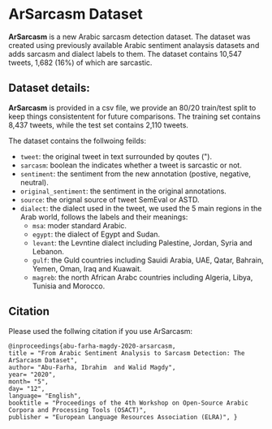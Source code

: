 # ArSarcasm Dataset

**ArSarcasm** is a new Arabic sarcasm detection dataset. The dataset was created using previously available Arabic sentiment analaysis datasets and adds sarcasm and dialect labels to them.
The dataset contains 10,547 tweets, 1,682 (16\%) of which are sarcastic.

## Dataset details:
**ArSarcasm** is provided in a csv file, we provide an 80/20 train/test split to keep things consistentent for future comparisons. The training set contains 8,437 tweets, while the test set contains 2,110 tweets.

The dataset contains the follwoing feilds:
* `tweet`: the original tweet in text surrounded by qoutes (").
* `sarcasm`: boolean the indicates whether a tweet is sarcastic or not.
* `sentiment`: the sentiment from the new annotation (postive, negative, neutral).
* `original_sentiment`: the sentiment in the original annotations.
* `source`: the orignal source of tweet SemEval or ASTD.
* `dialect`: the dialect used in the tweet, we used the 5 main regions in the Arab world, follows the labels and their meanings:
  * `msa`: moder standard Arabic.
  * `egypt`: the dialect of Egypt and Sudan.
  * `levant`: the Levntine dialect including Palestine, Jordan, Syria and Lebanon.
  * `gulf`: the Guld countries including Sauidi Arabia, UAE, Qatar, Bahrain, Yemen, Oman, Iraq and Kuawait.
  * `magreb`: the north African Arabc countries including Algeria, Libya, Tunisia and Morocco.


## Citation
Please used the follwing citation if you use ArSarcasm:
```
@inproceedings{abu-farha-magdy-2020-arsarcasm, 
title = "From Arabic Sentiment Analysis to Sarcasm Detection: The ArSarcasm Dataset",
author= "Abu-Farha, Ibrahim  and Walid Magdy",  
year= "2020",
month= "5",
day= "12",
language= "English",  
booktitle = "Proceedings of the 4th Workshop on Open-Source Arabic Corpora and Processing Tools (OSACT)", 
publisher = "European Language Resources Association (ELRA)", }

```

